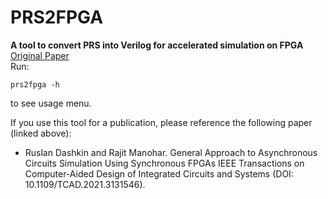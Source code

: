 # PRS2FPGA
**A tool to convert PRS into Verilog for accelerated simulation on FPGA**  
[Original Paper](https://ieeexplore.ieee.org/document/9632458)  
Run:  
```
prs2fpga -h
```
to see usage menu.

If you use this tool for a publication, please reference the following paper (linked above):
   * Ruslan Dashkin and Rajit Manohar. General Approach to Asynchronous Circuits Simulation Using Synchronous FPGAs IEEE Transactions on Computer-Aided Design of Integrated Circuits and Systems (DOI: 10.1109/TCAD.2021.3131546).

